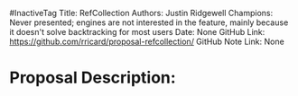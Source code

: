 #InactiveTag
Title: RefCollection
Authors: Justin Ridgewell
Champions: Never presented; engines are not interested in the feature, mainly because it doesn't solve backtracking for most users
Date: None
GitHub Link: https://github.com/rricard/proposal-refcollection/
GitHub Note Link: None

# Proposal Description:

